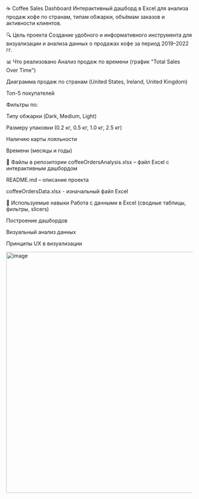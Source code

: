 ☕ Coffee Sales Dashboard
Интерактивный дашборд в Excel для анализа продаж кофе по странам, типам обжарки, объёмам заказов и активности клиентов.

🔍 Цель проекта
Создание удобного и информативного инструмента для визуализации и анализа данных о продажах кофе за период 2019–2022 гг.

📊 Что реализовано
Анализ продаж по времени (график "Total Sales Over Time")

Диаграмма продаж по странам (United States, Ireland, United Kingdom)

Топ-5 покупателей

Фильтры по:

Типу обжарки (Dark, Medium, Light)

Размеру упаковки (0.2 кг, 0.5 кг, 1.0 кг, 2.5 кг)

Наличию карты лояльности

Времени (месяцы и годы)

📁 Файлы в репозитории
coffeeOrdersAnalysis.xlsx – файл Excel с интерактивным дашбордом

README.md – описание проекта

coffeeOrdersData.xlsx - изначальный файл Excel

🧠 Используемые навыки
Работа с данными в Excel (сводные таблицы, фильтры, slicers)

Построение дашбордов

Визуальный анализ данных

Принципы UX в визуализации


<img width="1349" height="651" alt="image" src="https://github.com/user-attachments/assets/62b56b23-16c3-44f9-b56b-18a17e3ff8d5" />
